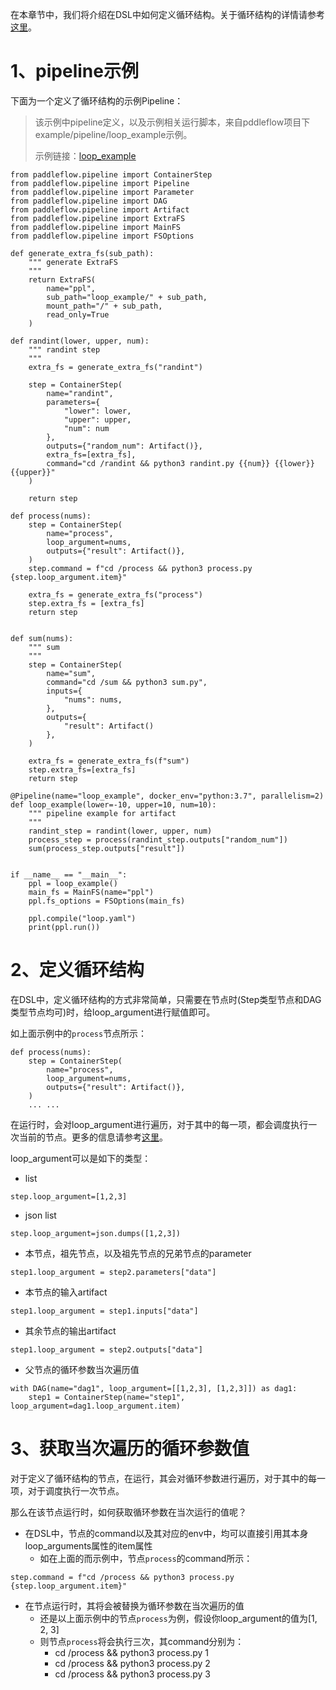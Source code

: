 在本章节中，我们将介绍在DSL中如何定义循环结构。关于循环结构的详情请参考[这里][loop_yaml]。

# 1、pipeline示例
下面为一个定义了循环结构的示例Pipeline：

> 该示例中pipeline定义，以及示例相关运行脚本，来自pddleflow项目下example/pipeline/loop_example示例。
> 
> 示例链接：[loop_example][loop_example]

```python3
from paddleflow.pipeline import ContainerStep
from paddleflow.pipeline import Pipeline
from paddleflow.pipeline import Parameter
from paddleflow.pipeline import DAG
from paddleflow.pipeline import Artifact
from paddleflow.pipeline import ExtraFS
from paddleflow.pipeline import MainFS
from paddleflow.pipeline import FSOptions

def generate_extra_fs(sub_path):
    """ generate ExtraFS
    """
    return ExtraFS(
        name="ppl",
        sub_path="loop_example/" + sub_path,
        mount_path="/" + sub_path,
        read_only=True
    )

def randint(lower, upper, num):
    """ randint step
    """
    extra_fs = generate_extra_fs("randint")
    
    step = ContainerStep(
        name="randint",
        parameters={
            "lower": lower,
            "upper": upper,
            "num": num
        },
        outputs={"random_num": Artifact()},
        extra_fs=[extra_fs],
        command="cd /randint && python3 randint.py {{num}} {{lower}} {{upper}}"
    )
    
    return step

def process(nums):
    step = ContainerStep(
        name="process",
        loop_argument=nums,
        outputs={"result": Artifact()},
    )
    step.command = f"cd /process && python3 process.py {step.loop_argument.item}"
    
    extra_fs = generate_extra_fs("process")
    step.extra_fs = [extra_fs]
    return step
    
    
def sum(nums):
    """ sum
    """
    step = ContainerStep(
        name="sum",
        command="cd /sum && python3 sum.py",
        inputs={
            "nums": nums,
        },
        outputs={
            "result": Artifact()
        },
    )
    
    extra_fs = generate_extra_fs(f"sum")
    step.extra_fs=[extra_fs]
    return step

@Pipeline(name="loop_example", docker_env="python:3.7", parallelism=2)
def loop_example(lower=-10, upper=10, num=10):
    """ pipeline example for artifact
    """
    randint_step = randint(lower, upper, num)
    process_step = process(randint_step.outputs["random_num"])
    sum(process_step.outputs["result"])
    
    
if __name__ == "__main__":
    ppl = loop_example()
    main_fs = MainFS(name="ppl")
    ppl.fs_options = FSOptions(main_fs)
    
    ppl.compile("loop.yaml")
    print(ppl.run())
```

# 2、定义循环结构
在DSL中，定义循环结构的方式非常简单，只需要在节点时(Step类型节点和DAG类型节点均可)时，给loop_argument进行赋值即可。

如上面示例中的`process`节点所示：
```python3
def process(nums):
    step = ContainerStep(
        name="process",
        loop_argument=nums,
        outputs={"result": Artifact()},
    )
    ... ...
```

在运行时，会对loop_argument进行遍历，对于其中的每一项，都会调度执行一次当前的节点。更多的信息请参考[这里][loop_yaml]。

loop_argument可以是如下的类型：
- list
```python3
step.loop_argument=[1,2,3]
```

- json list
```python3
step.loop_argument=json.dumps([1,2,3])
```

- 本节点，祖先节点，以及祖先节点的兄弟节点的parameter
```python3
step1.loop_argument = step2.parameters["data"] 
```

- 本节点的输入artifact
```python3
step1.loop_argument = step1.inputs["data"]
```

- 其余节点的输出artifact
```python3
step1.loop_argument = step2.outputs["data"]
```

- 父节点的循环参数当次遍历值
```python3
with DAG(name="dag1", loop_argument=[[1,2,3], [1,2,3]]) as dag1:
    step1 = ContainerStep(name="step1", loop_argument=dag1.loop_argument.item)
```

# 3、获取当次遍历的循环参数值
对于定义了循环结构的节点，在运行，其会对循环参数进行遍历，对于其中的每一项，对于调度执行一次节点。

那么在该节点运行时，如何获取循环参数在当次运行的值呢？
- 在DSL中，节点的command以及其对应的env中，均可以直接引用其本身loop_arguments属性的item属性
  - 如在上面的而示例中，节点`process`的command所示：
```python3
step.command = f"cd /process && python3 process.py {step.loop_argument.item}"
```

- 在节点运行时，其将会被替换为循环参数在当次遍历的值
  - 还是以上面示例中的节点`process`为例，假设你loop_argument的值为[1, 2, 3]
  - 则节点`process`将会执行三次，其command分别为：
    - cd /process && python3 process.py 1
    - cd /process && python3 process.py 2
    - cd /process && python3 process.py 3

[loop_yaml]: /docs/zh_cn/reference/pipeline/yaml_definition/9_loop.md
[loop_example]: /example/pipeline/loop_example